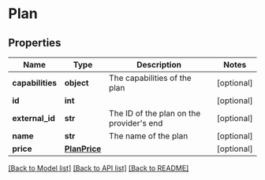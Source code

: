 # Plan

## Properties
Name | Type | Description | Notes
------------ | ------------- | ------------- | -------------
**capabilities** | **object** | The capabilities of the plan | [optional] 
**id** | **int** |  | [optional] 
**external_id** | **str** | The ID of the plan on the provider&#39;s end | [optional] 
**name** | **str** | The name of the plan | [optional] 
**price** | [**PlanPrice**](PlanPrice.md) |  | [optional] 

[[Back to Model list]](../README.md#documentation-for-models) [[Back to API list]](../README.md#documentation-for-api-endpoints) [[Back to README]](../README.md)


